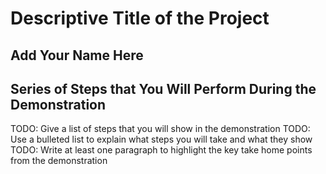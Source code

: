 # Descriptive Title of the Project

## Add Your Name Here

## Series of Steps that You Will Perform During the Demonstration

TODO: Give a list of steps that you will show in the demonstration
TODO: Use a bulleted list to explain what steps you will take and what they show
TODO: Write at least one paragraph to highlight the key take home points from the demonstration
